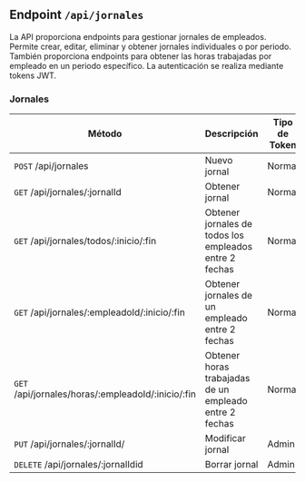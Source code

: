 ## Endpoint `/api/jornales`

La API proporciona endpoints para gestionar jornales de empleados. Permite crear, editar, eliminar y obtener jornales individuales o por periodo. También proporciona endpoints para obtener las horas trabajadas por empleado en un periodo específico. La autenticación se realiza mediante tokens JWT.

### Jornales

| Método                                             | Descripción                                            | Tipo de Token |
| -------------------------------------------------- | ------------------------------------------------------ | ------------- |
| `POST` /api/jornales                               | Nuevo jornal                                           | Normal        |
| `GET` /api/jornales/:jornalId                      | Obtener jornal                                         | Normal        |
| `GET` /api/jornales/todos/:inicio/:fin             | Obtener jornales de todos los empleados entre 2 fechas | Normal        |
| `GET` /api/jornales/:empleadoId/:inicio/:fin       | Obtener jornales de un empleado entre 2 fechas         | Normal        |
| `GET` /api/jornales/horas/:empleadoId/:inicio/:fin | Obtener horas trabajadas de un empleado entre 2 fechas | Normal        |
| `PUT` /api/jornales/:jornalId/                     | Modificar jornal                                       | Admin         |
| `DELETE` /api/jornales/:jornalIdid                 | Borrar jornal                                          | Admin         |
